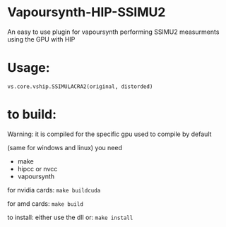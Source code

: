 # Vapoursynth-HIP-SSIMU2
An easy to use plugin for vapoursynth performing SSIMU2 measurments using the GPU with HIP

# Usage:

`vs.core.vship.SSIMULACRA2(original, distorded)`

# to build:
Warning: it is compiled for the specific gpu used to compile by default

(same for windows and linux)
you need 
- make
- hipcc or nvcc 
- vapoursynth

for nvidia cards:
`make buildcuda`

for amd cards:
`make build`

to install: either use the dll or:
`make install`